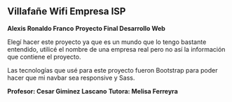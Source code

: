 ## Villafañe Wifi Empresa ISP

**Alexis Ronaldo Franco**
**Proyecto Final Desarrollo Web**

Elegí hacer este proyecto ya que es un mundo que lo tengo bastante entendido, utilicé el nombre de una empresa real pero no así la información que contiene el proyecto.

Las tecnologías que usé para este proyecto fueron Bootstrap para poder hacer que mi navbar sea responsive y Sass.

**Profesor: Cesar Giminez Lascano**
**Tutora: Melisa Ferreyra**
